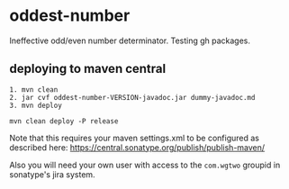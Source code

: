 # oddest-number
Ineffective odd/even number determinator. Testing gh packages.

## deploying to maven central

```
1. mvn clean
2. jar cvf oddest-number-VERSION-javadoc.jar dummy-javadoc.md
3. mvn deploy
```
`mvn clean deploy -P release`

Note that this requires your maven settings.xml to be configured as described
here: https://central.sonatype.org/publish/publish-maven/

Also you will need your own user with access to the `com.wgtwo` groupid in
sonatype's jira system.
